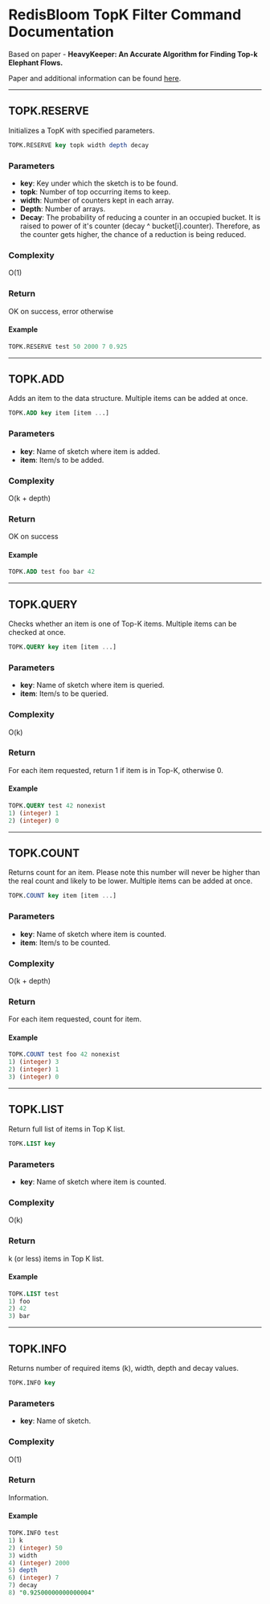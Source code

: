 # RedisBloom TopK Filter Command Documentation

Based on paper - **HeavyKeeper: An Accurate Algorithm for Finding Top-k Elephant Flows.**

Paper and additional information can be found [here](https://www.usenix.org/conference/atc18/presentation/gong).

***

## TOPK.RESERVE

Initializes a TopK with specified parameters.

```sql
TOPK.RESERVE key topk width depth decay
```

### Parameters

* **key**: Key under which the sketch is to be found.
* **topk**: Number of top occurring items to keep.
* **width**: Number of counters kept in each array.
* **Depth**: Number of arrays.
* **Decay**: The probability of reducing a counter in an occupied bucket. It is raised to power of it's counter (decay ^ bucket[i].counter). Therefore, as the counter gets higher, the chance of a reduction is being reduced.

### Complexity

O(1)

### Return

OK on success, error otherwise

#### Example

```sql
TOPK.RESERVE test 50 2000 7 0.925
```

***

## TOPK.ADD

Adds an item to the data structure. 
Multiple items can be added at once.

```sql
TOPK.ADD key item [item ...]
```

### Parameters

* **key**: Name of sketch where item is added.
* **item**: Item/s to be added.

### Complexity

O(k + depth)

### Return

OK on success

#### Example

```sql
TOPK.ADD test foo bar 42
```

***

## TOPK.QUERY

Checks whether an item is one of Top-K items.
Multiple items can be checked at once.

```sql
TOPK.QUERY key item [item ...]
```

### Parameters

* **key**: Name of sketch where item is queried.
* **item**: Item/s to be queried.

### Complexity

O(k)

### Return

For each item requested, return 1 if item is in Top-K, otherwise 0.

#### Example

```sql
TOPK.QUERY test 42 nonexist
1) (integer) 1
2) (integer) 0
```

***

## TOPK.COUNT

Returns count for an item. Please note this number will never be higher than the real count and likely to be lower.
Multiple items can be added at once.

```sql
TOPK.COUNT key item [item ...]
```

### Parameters

* **key**: Name of sketch where item is counted.
* **item**: Item/s to be counted.

### Complexity

O(k + depth)

### Return

For each item requested, count for item.

#### Example

```sql
TOPK.COUNT test foo 42 nonexist
1) (integer) 3
2) (integer) 1
3) (integer) 0
```

***

## TOPK.LIST

Return full list of items in Top K list.

```sql
TOPK.LIST key
```

### Parameters

* **key**: Name of sketch where item is counted.

### Complexity

O(k)

### Return

k (or less) items in Top K list.

#### Example

```sql
TOPK.LIST test
1) foo
2) 42
3) bar
```

***

## TOPK.INFO

Returns number of required items (k), width, depth and decay values.

```sql
TOPK.INFO key
```

### Parameters

* **key**: Name of sketch.

### Complexity

O(1)

### Return

Information.

#### Example

```sql
TOPK.INFO test
1) k
2) (integer) 50
3) width
4) (integer) 2000
5) depth
6) (integer) 7
7) decay
8) "0.92500000000000004"
```